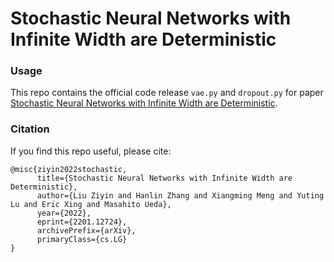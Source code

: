 # Stochastic Neural Networks with Infinite Width are Deterministic
### Usage

This repo contains the official code release `vae.py` and `dropout.py` for paper [Stochastic Neural Networks with Infinite Width are Deterministic](https://arxiv.org/abs/2201.12724).
### Citation 
If you find this repo useful, please cite: 
```
@misc{ziyin2022stochastic,
      title={Stochastic Neural Networks with Infinite Width are Deterministic}, 
      author={Liu Ziyin and Hanlin Zhang and Xiangming Meng and Yuting Lu and Eric Xing and Masahito Ueda},
      year={2022},
      eprint={2201.12724},
      archivePrefix={arXiv},
      primaryClass={cs.LG}
}
```